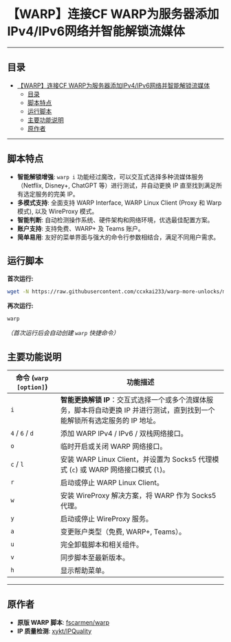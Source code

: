 # 【WARP】连接CF WARP为服务器添加IPv4/IPv6网络并智能解锁流媒体

* * *

## 目录

- [【WARP】连接CF WARP为服务器添加IPv4/IPv6网络并智能解锁流媒体](#warp连接cf-warp为服务器添加ipv4ipv6网络并智能解锁流媒体)
  - [目录](#目录)
  - [脚本特点](#脚本特点)
  - [运行脚本](#运行脚本)
  - [主要功能说明](#主要功能说明)
  - [原作者](#原作者)

* * *

## 脚本特点

*   **智能解锁增强**: `warp i` 功能经过魔改，可以交互式选择多种流媒体服务（Netflix, Disney+, ChatGPT 等）进行测试，并自动更换 IP 直至找到满足所有选定服务的完美 IP。
*   **多模式支持**: 全面支持 WARP Interface, WARP Linux Client (Proxy 和 Warp 模式), 以及 WireProxy 模式。
*   **智能判断**: 自动检测操作系统、硬件架构和网络环境，优选最佳配置方案。
*   **账户支持**: 支持免费、WARP+ 及 Teams 账户。
*   **简单易用**: 友好的菜单界面与强大的命令行参数相结合，满足不同用户需求。

## 运行脚本

**首次运行:**
```bash
wget -N https://raw.githubusercontent.com/ccxkai233/warp-more-unlocks/main/menu.sh && bash menu.sh
```

**再次运行:**
```bash
warp
```
*（首次运行后会自动创建 `warp` 快捷命令）*

## 主要功能说明

| 命令 (`warp [option]`) | 功能描述 |
| ---------------------- | ------------------------------------------------------------ |
| `i`                    | **智能更换解锁 IP**：交互式选择一个或多个流媒体服务，脚本将自动更换 IP 并进行测试，直到找到一个能解锁所有选定服务的 IP 地址。 |
| `4` / `6` / `d`        | 添加 WARP IPv4 / IPv6 / 双栈网络接口。 |
| `o`                    | 临时开启或关闭 WARP 网络接口。 |
| `c` / `l`              | 安装 WARP Linux Client，并设置为 Socks5 代理模式 (`c`) 或 WARP 网络接口模式 (`l`)。 |
| `r`                    | 启动或停止 WARP Linux Client。 |
| `w`                    | 安装 WireProxy 解决方案，将 WARP 作为 Socks5 代理。 |
| `y`                    | 启动或停止 WireProxy 服务。 |
| `a`                    | 变更账户类型（免费, WARP+, Teams）。 |
| `u`                    | 完全卸载脚本和相关组件。 |
| `v`                    | 同步脚本至最新版本。 |
| `h`                    | 显示帮助菜单。 |

* * *

## 原作者

*   **原版 WARP 脚本**: [fscarmen/warp](https://gitlab.com/fscarmen/warp/)
*   **IP 质量检测**: [xykt/IPQuality](https://github.com/xykt/IPQuality)